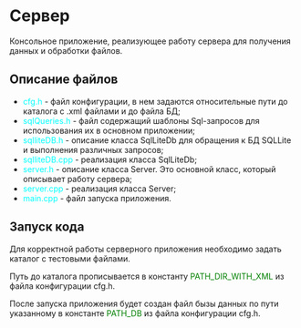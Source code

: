 # Сервер

Консольное приложение, реализующее работу сервера для получения данных и обработки файлов.

## Описание файлов
* <span style="color:Aqua">cfg.h</span> - файл конфигурации, в нем задаются относительные пути до каталога с .xml файлами и до файла БД;
* <span style="color:Aqua">sqlQueries.h</span> - файл содержащий шаблоны Sql-запросов для использования их в основном приложении;
* <span style="color:Aqua">sqlliteDB.h</span> - описание класса SqlLiteDb для обращения к БД SQLLite и выполнения различных запросов;
* <span style="color:Aqua">sqlliteDB.cpp</span> - реализация класса SqlLiteDb;
* <span style="color:Aqua">server.h</span> - описание класса Server. Это основной класс, который описывает работу сервера;
* <span style="color:Aqua">server.cpp</span> - реализация класса Server;
* <span style="color:Aqua">main.cpp</span> - файл запуска приложения.

## Запуск кода

Для корректной работы серверного приложения необходимо задать каталог с тестовыми файлами. 

Путь до каталога прописывается в константу <span style="color:green">PATH_DIR_WITH_XML</span> из файла конфигурации cfg.h. 

После запуска приложения будет создан файл бызы данных по пути указанному в константе <span style="color:green">PATH_DB</span> из файла конфигурации cfg.h. 
